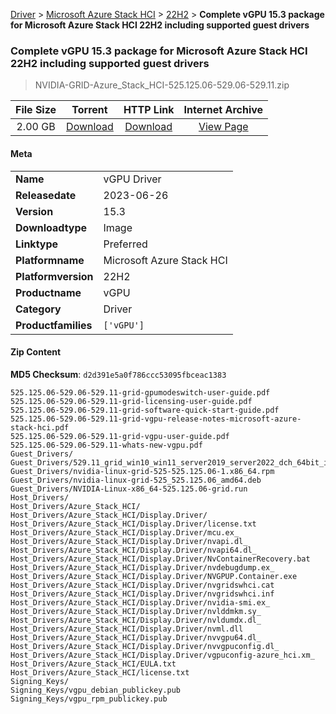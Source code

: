 
[Driver](/README.md)  >  [Microsoft Azure Stack HCI](/index/Driver/Microsoft_Azure_Stack_HCI.md)  >  [22H2](/index/Driver/Microsoft_Azure_Stack_HCI/22H2.md)  >  **Complete vGPU 15.3 package for Microsoft Azure Stack HCI 22H2 including supported guest drivers**


###    Complete vGPU 15.3 package for Microsoft Azure Stack HCI 22H2 including supported guest drivers

> NVIDIA-GRID-Azure_Stack_HCI-525.125.06-529.06-529.11.zip   


| **File Size** | **Torrent**  | **HTTP Link** | **Internet Archive** |
|:-------------:|:------------:|:-------------:|:--------------------:|
| 2.00 GB |  [Download](https://archive.org/download/nvgpu_NVIDIA-GRID-Azure_Stack_HCI-525.125.06-529.06-529.11.zip/nvgpu_NVIDIA-GRID-Azure_Stack_HCI-525.125.06-529.06-529.11.zip_archive.torrent)       | [Download](https://archive.org/compress/nvgpu_NVIDIA-GRID-Azure_Stack_HCI-525.125.06-529.06-529.11.zip) | [View Page](https://archive.org/details/nvgpu_NVIDIA-GRID-Azure_Stack_HCI-525.125.06-529.06-529.11.zip)       |

#### Meta

<table>
<tr><td><strong>Name</strong></td><td>vGPU Driver</td></tr>
<tr><td><strong>Releasedate</strong></td><td>2023-06-26</td></tr>
<tr><td><strong>Version</strong></td><td>15.3</td></tr>
<tr><td><strong>Downloadtype</strong></td><td>Image</td></tr>
<tr><td><strong>Linktype</strong></td><td>Preferred</td></tr>
<tr><td><strong>Platformname</strong></td><td>Microsoft Azure Stack HCI</td></tr>
<tr><td><strong>Platformversion</strong></td><td>22H2</td></tr>
<tr><td><strong>Productname</strong></td><td>vGPU</td></tr>
<tr><td><strong>Category</strong></td><td>Driver</td></tr>
<tr><td><strong>Productfamilies</strong></td><td><code>['vGPU']</code></td></tr>
</table>

#### Zip Content

**MD5 Checksum**: `d2d391e5a0f786ccc53095fbceac1383`

```text
525.125.06-529.06-529.11-grid-gpumodeswitch-user-guide.pdf
525.125.06-529.06-529.11-grid-licensing-user-guide.pdf
525.125.06-529.06-529.11-grid-software-quick-start-guide.pdf
525.125.06-529.06-529.11-grid-vgpu-release-notes-microsoft-azure-stack-hci.pdf
525.125.06-529.06-529.11-grid-vgpu-user-guide.pdf
525.125.06-529.06-529.11-whats-new-vgpu.pdf
Guest_Drivers/
Guest_Drivers/529.11_grid_win10_win11_server2019_server2022_dch_64bit_international.exe
Guest_Drivers/nvidia-linux-grid-525-525.125.06-1.x86_64.rpm
Guest_Drivers/nvidia-linux-grid-525_525.125.06_amd64.deb
Guest_Drivers/NVIDIA-Linux-x86_64-525.125.06-grid.run
Host_Drivers/
Host_Drivers/Azure_Stack_HCI/
Host_Drivers/Azure_Stack_HCI/Display.Driver/
Host_Drivers/Azure_Stack_HCI/Display.Driver/license.txt
Host_Drivers/Azure_Stack_HCI/Display.Driver/mcu.ex_
Host_Drivers/Azure_Stack_HCI/Display.Driver/nvapi.dl_
Host_Drivers/Azure_Stack_HCI/Display.Driver/nvapi64.dl_
Host_Drivers/Azure_Stack_HCI/Display.Driver/NvContainerRecovery.bat
Host_Drivers/Azure_Stack_HCI/Display.Driver/nvdebugdump.ex_
Host_Drivers/Azure_Stack_HCI/Display.Driver/NVGPUP.Container.exe
Host_Drivers/Azure_Stack_HCI/Display.Driver/nvgridswhci.cat
Host_Drivers/Azure_Stack_HCI/Display.Driver/nvgridswhci.inf
Host_Drivers/Azure_Stack_HCI/Display.Driver/nvidia-smi.ex_
Host_Drivers/Azure_Stack_HCI/Display.Driver/nvlddmkm.sy_
Host_Drivers/Azure_Stack_HCI/Display.Driver/nvldumdx.dl_
Host_Drivers/Azure_Stack_HCI/Display.Driver/nvml.dll
Host_Drivers/Azure_Stack_HCI/Display.Driver/nvvgpu64.dl_
Host_Drivers/Azure_Stack_HCI/Display.Driver/nvvgpuconfig.dl_
Host_Drivers/Azure_Stack_HCI/Display.Driver/vgpuconfig-azure_hci.xm_
Host_Drivers/Azure_Stack_HCI/EULA.txt
Host_Drivers/Azure_Stack_HCI/license.txt
Signing_Keys/
Signing_Keys/vgpu_debian_publickey.pub
Signing_Keys/vgpu_rpm_publickey.pub
```